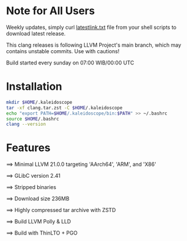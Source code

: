 # Note for All Users

Weekly updates, simply curl [latestlink.txt](https://raw.githubusercontent.com/PurrrsLitterbox/LLVM-weekly/refs/heads/main/latestlink.txt) file from your shell scripts to download latest release.

This clang releases is following LLVM Project's main branch, which may contains unstable commits. Use with cautions!

Build started every sunday on 07:00 WIB/00:00 UTC

# Installation

```bash
mkdir $HOME/.kaleidoscope
tar -xf clang.tar.zst -C $HOME/.kaleidoscope
echo "export PATH=$HOME/.kaleidoscope/bin:$PATH" >> ~/.bashrc
source $HOME/.bashrc
clang --version
``` 

# Features

==> Minimal LLVM 21.0.0 targeting 'AArch64', 'ARM', and 'X86'

==> GLibC version 2.41

==> Stripped binaries

==> Download size 236MB

==> Highly compressed tar archive with ZSTD

==> Build LLVM Polly & LLD

==> Build with ThinLTO + PGO
